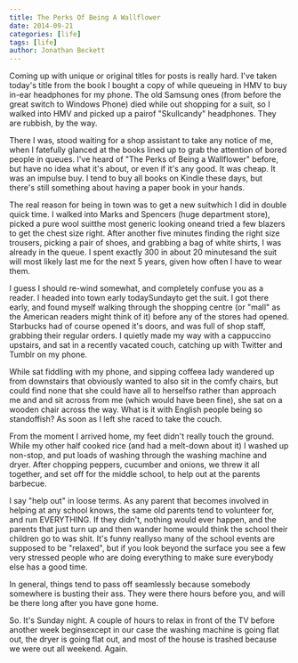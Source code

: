 ```yaml
---
title: The Perks Of Being A Wallflower
date: 2014-09-21
categories: [life]
tags: [life]
author: Jonathan Beckett
---
```


Coming up with unique or original titles for posts is really hard. I've taken today's title from the book I bought a copy of while queueing in HMV to buy in-ear headphones for my phone. The old Samsung ones (from before the great switch to Windows Phone) died while out shopping for a suit, so I walked into HMV and picked up a pairof "Skullcandy" headphones. They are rubbish, by the way.

There I was, stood waiting for a shop assistant to take any notice of me, when I fatefully glanced at the books lined up to grab the attention of bored people in queues. I've heard of "The Perks of Being a Wallflower" before, but have no idea what it's about, or even if it's any good. It was cheap. It was an impulse buy. I tend to buy all books on Kindle these days, but there's still something about having a paper book in your hands.

The real reason for being in town was to get a new suitwhich I did in double quick time. I walked into Marks and Spencers (huge department store), picked a pure wool suitthe most generic looking oneand tried a few blazers to get the chest size right. After another five minutes finding the right size trousers, picking a pair of shoes, and grabbing a bag of white shirts, I was already in the queue. I spent exactly 300 in about 20 minutesand the suit will most likely last me for the next 5 years, given how often I have to wear them.

I guess I should re-wind somewhat, and completely confuse you as a reader. I headed into town early todaySundayto get the suit. I got there early, and found myself walking through the shopping centre (or "mall" as the American readers might think of it) before any of the stores had opened. Starbucks had of course opened it's doors, and was full of shop staff, grabbing their regular orders. I quietly made my way with a cappuccino upstairs, and sat in a recently vacated couch, catching up with Twitter and Tumblr on my phone.

While sat fiddling with my phone, and sipping coffeea lady wandered up from downstairs that obviously wanted to also sit in the comfy chairs, but could find none that she could have all to herselfso rather than approach me and and sit across from me (which would have been fine), she sat on a wooden chair across the way. What is it with English people being so standoffish? As soon as I left she raced to take the couch.

From the moment I arrived home, my feet didn't really touch the ground. While my other half cooked rice (and had a melt-down about it) I washed up non-stop, and put loads of washing through the washing machine and dryer. After chopping peppers, cucumber and onions, we threw it all together, and set off for the middle school, to help out at the parents barbecue.

I say "help out" in loose terms. As any parent that becomes involved in helping at any school knows, the same old parents tend to volunteer for, and run EVERYTHING. If they didn't, nothing would ever happen, and the parents that just turn up and then wander home would think the school their children go to was shit. It's funny reallyso many of the school events are supposed to be "relaxed", but if you look beyond the surface you see a few very stressed people who are doing everything to make sure everybody else has a good time.

In general, things tend to pass off seamlessly because somebody somewhere is busting their ass. They were there hours before you, and will be there long after you have gone home.

So. It's Sunday night. A couple of hours to relax in front of the TV before another week beginsexcept in our case the washing machine is going flat out, the dryer is going flat out, and most of the house is trashed because we were out all weekend. Again.
